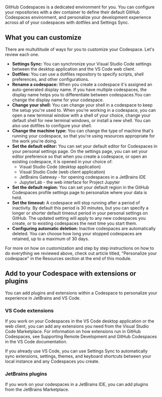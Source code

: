 GitHub Codespaces is a dedicated environment for you. You can configure your repositories with a dev container to define their default GitHub Codespaces environment, and personalize your development experience across all of your codespaces with dotfiles and Settings Sync.

## What you can customize

There are multultitude of ways for you to customize your Codespace. Let's review each one.

- **Settings Sync:** You can synchronize your Visual Studio Code settings between the desktop application and the VS Code web client.
- **Dotfiles:** You can use a dotfiles repository to specify scripts, shell preferences, and other configurations.
- **Rename a codespace:** When you create a codespace it's assigned an auto-generated display name. If you have multiple codespaces, the display name helps you to differentiate between codespaces.You can change the display name for your codespace.
- **Change your shell:** You can change your shell in a codespace to keep the setup you're used to. When you're working in a codespace, you can open a new terminal window with a shell of your choice, change your default shell for new terminal windows, or install a new shell. You can also use dotfiles to configure your shell.
- **Change the machine type:** You can change the type of machine that's running your codespace, so that you're using resources appropriate for the work you're doing.
- **Set the default editor:** You can set your default editor for Codespaces in your personal settings page. On the settings page, you can set your editor preference so that when you create a codespace, or open an existing codespace, it is opened in your choice of:
  - Visual Studio Code (desktop application)
  - Visual Studio Code (web client application)
  - JetBrains Gateway - for opening codespaces in a JetBrains IDE
  - JupyterLab - the web interface for Project Jupyter
- **Set the default region:** You can set your default region in the GitHub Codespaces profile settings page to personalize where your data is held.
- **Set the timeout:** A codespace will stop running after a period of inactivity. By default this period is 30 minutes, but you can specify a longer or shorter default timeout period in your personal settings on GitHub. The updated setting will apply to any new codespaces you create, or to existing codespaces the next time you start them.
- **Configuring automatic deletion:** Inactive codespaces are automatically deleted. You can choose how long your stopped codespaces are retained, up to a maximum of 30 days.

For more on how on customization and step by step instructions on how to do everything we reviewed above, check out article titled, "Personalize your codespace" in the Resources section at the end of this module. 

## Add to your Codespace with extensions or plugins
You can add plugins and extensions within a Codespace to personalize your experience in JetBrains and VS Code.

### VS Code extensions
If you work on your Codespaces in the VS Code desktop application or the web client, you can add any extensions you need from the Visual Studio Code Marketplace. For information on how extensions run in GitHub Codespaces, see Supporting Remote Development and GitHub Codespaces in the VS Code documentation.

If you already use VS Code, you can use Settings Sync to automatically sync extensions, settings, themes, and keyboard shortcuts between your local instance and any Codespaces you create.

### JetBrains plugins
If you work on your codespaces in a JetBrains IDE, you can add plugins from the JetBrains Marketplace.
